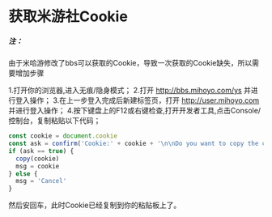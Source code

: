# 获取米游社Cookie

##### 注：

由于米哈游修改了bbs可以获取的Cookie，导致一次获取的Cookie缺失，所以需要增加步骤

1.打开你的浏览器,进入无痕/隐身模式；
2.打开 http://bbs.mihoyo.com/ys 并进行登入操作；
3.在上一步登入完成后新建标签页，打开 http://user.mihoyo.com 并进行登入操作；
4.按下键盘上的F12或右键检查,打开开发者工具,点击Console/控制台，复制粘贴以下代码；

```js
const cookie = document.cookie
const ask = confirm('Cookie:' + cookie + '\n\nDo you want to copy the cookie to the clipboard?')
if (ask == true) {
  copy(cookie)
  msg = cookie
} else {
  msg = 'Cancel'
}
```

然后安回车，此时Cookie已经复制到你的粘贴板上了。